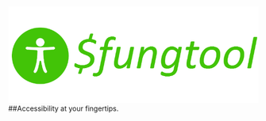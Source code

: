 ![#Fungtool](https://raw.githubusercontent.com/jacobpowaza/fungtool/main/img/fungtool_logo.png)
##Accessibility at your fingertips.

